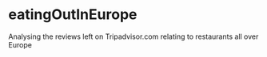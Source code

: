 # eatingOutInEurope
Analysing the reviews left on Tripadvisor.com relating to restaurants all over Europe
